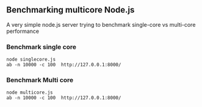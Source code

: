 ## Benchmarking multicore Node.js


A very simple node.js server trying to benchmark single-core vs multi-core performance


### Benchmark single core

```
node singlecore.js
ab -n 10000 -c 100  http://127.0.0.1:8000/
```

### Benchmark Multi core

```
node multicore.js
ab -n 10000 -c 100  http://127.0.0.1:8000/
```

